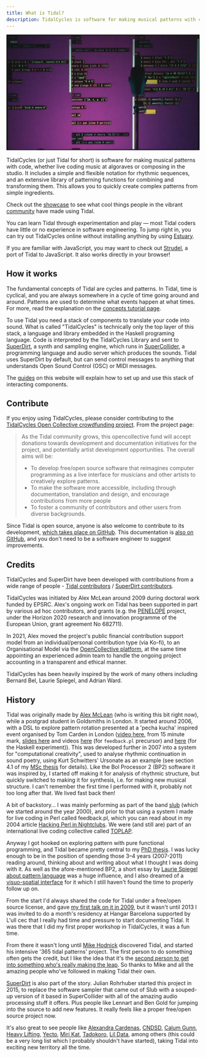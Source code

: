 ```yaml
---
title: What is Tidal?
description: TidalCycles is software for making musical patterns with code.
---
```


![](./assets/tidalnutshell.jpg)

TidalCycles (or just Tidal for short) is software for making musical patterns with code, whether live coding music at algoraves or composing in the studio.
It includes a simple and flexible notation for rhythmic sequences, and an extensive library of patterning functions for combining and transforming them.
This allows you to quickly create complex patterns from simple ingredients.

Check out the [showcase](/introduction/showcase) to see what cool things people in the vibrant [community](/introduction/community) have made using Tidal.

You can learn Tidal through experimentation and play — most Tidal coders have little or no experience in software engineering.
To jump right in, you can try out TidalCycles online without installing anything by using [Estuary](https://estuary.mcmaster.ca/).

If you are familiar with JavaScript, you may want to check out [Strudel](https://strudel.cc), a port of Tidal to JavaScript. It also works directly in your browser!

## How it works

The fundamental concepts of Tidal are cycles and patterns.
In Tidal, time is cyclical, and you are always somewhere in a cycle of time going around and around.
Patterns are used to determine what events happen at what times.
For more, read the explanation on the [concepts tutorial page](/getting-started/concepts).

To use Tidal you need a stack of components to translate your code into sound. What is called "TidalCycles" is technically only the top layer of this stack, a language and library embedded in the Haskell programing language.
Code is interpreted by the TidalCycles Library and sent to [SuperDirt](https://github.com/musikinformatik/SuperDirt), a synth and sampling engine, which runs in [SuperCollider](https://supercollider.github.io/), a programming language and audio server which produces the sounds.
Tidal uses SuperDirt by default, but can send control messages to anything that understands Open Sound Control (OSC) or MIDI messages.

The [guides](/guides/installation) on this website will explain how to set up and use this stack of interacting components.


## Contribute

If you enjoy using TidalCycles, please consider contributing to the [TidalCycles Open Collective crowdfunding project](https://opencollective.com/tidalcycles). From the project page:

> As the Tidal community grows, this opencollective fund will accept donations towards development and documentation initiatives for the project, and potentially artist development opportunities. The overall aims will be:
>
> - To develop free/open source software that reimagines computer programming as a live interface for musicians and other artists to creatively explore patterns.
> - To make the software more accessible, including through documentation, translation and design, and encourage contributions from more people
> - To foster a community of contributors and other users from diverse backgrounds.

Since Tidal is open source, anyone is also welcome to contribute to its development, [which takes place on GitHub](https://github.com/tidalcycles/tidal).
This documentation is [also on GitHub](https://github.com/tidalcycles/tidal-doc), and you don't need to be a software engineer to suggest improvements.


## Credits

TidalCycles and SuperDirt have been developed with contributions from a wide range of people - [Tidal contributors](https://github.com/tidalcycles/Tidal/graphs/contributors) / [SuperDirt contributors](https://github.com/musikinformatik/SuperDirt/graphs/contributors).

TidalCycles was initiated by Alex McLean around 2009 during doctoral work funded by EPSRC. Alex's ongoing work on Tidal has been supported in part by various ad hoc contributors, and grants (e.g. the [PENELOPE](https://penelope.hypotheses.org/) project, under the Horizon 2020 research and innovation programme of the European Union, grant agreement No 682711).

In 2021, Alex moved the project's public financial contribution support model from an individual/personal contribution type (via Ko-fi), to an Organisational Model via the [OpenCollective platform](https://opencollective.com/tidalcycles), at the same time appointing an experienced admin team to handle the ongoing project accounting in a transparent and ethical manner.

TidalCycles has been heavily inspired by the work of many others including Bernard Bel, Laurie Spiegel, and Adrian Ward.


## History

Tidal was originally made by [Alex McLean](https://tidalcycles.org/User:Yaxu) (who is writing this bit right now), while a postgrad student in Goldsmiths in London.
It started around 2006, with a DSL to explore pattern rotation presented at a 'pecha kucha' inspired event organised by Tom Carden in London ([video here](http://toxi.co.uk/blog/2006/07/ask-later-not-t-k-event.htm), from 15 minute mark, [slides here](http://slab.org/archive/20/20.pdf) and videos [here](http://slab.org/archive/20/pl.avi) (for `feedback.pl` precursor) and [here](http://slab.org/archive/20/hs.avi) (for the Haskell experiment)).
This was developed further in 2007 into a system for "computational creativity", used to analyse rhythmic continuation in sound poetry, using Kurt Schwitters' Ursonate as an example (see section 4.1 of my [MSc thesis](https://pdfs.semanticscholar.org/99ac/092d014aac16728912563975282e20039e19.pdf) for details).
Like the Bol Processor 2 (BP2) software it was inspired by, I started off making it for analysis of rhythmic structure, but quickly switched to making it for synthesis, i.e.
for making new musical structure.
I can't remember the first time I performed with it, probably not too long after that.
We lived fast back then!

A bit of backstory…
I was mainly performing as part of the band [slub](http://slub.org/) (which we started around the year 2000), and prior to that using a system I made for live coding in Perl called feedback.pl, which you can read about in my 2004 article [Hacking Perl in Nightclubs](https://www.perl.com/pub/2004/08/31/livecode.html/).
We were (and still are) part of an international live coding collective called [TOPLAP](https://toplap.org/).

Anyway I got hooked on exploring pattern with pure functional programming, and Tidal became pretty central to my [PhD thesis](http://slab.org/thesis/).
I was lucky enough to be in the position of spending those 3–4 years (2007-2011) reading around, thinking about and writing about what I thought I was doing with it.
As well as the afore-mentioned BP2, a short essay by [Laurie Spiegel about pattern language](http://retiary.org/ls/writings/musical_manip.html) was a huge influence, and I also dreamed of a [visuo-spatial interface](https://slab.org/colourful-texture/) for it which I still haven't found the time to properly follow up on.

From the start I'd always shared the code for Tidal under a free/open source license, and gave [my first talk on it in 2009](https://web.archive.org/web/20090826135406/www.londonhug.net/2009/08/18/next-meeting-alex-mclean-live-coding-music-with-haskell/), but it wasn't until 2013 I was invited to do a month's residency at Hangar Barcelona supported by L'ull cec that I really had time and pressure to start documenting Tidal.
It was there that I did my first proper workshop in TidalCycles, it was a fun time.

From there it wasn't long until [Mike Hodnick](http://kindohm.com/) discovered Tidal, and started his intensive '365 tidal patterns' project.
The first person to do something often gets the credit, but I like the idea that it's the [second person to get into something who's really making the leap](https://www.youtube.com/watch?v=fW8amMCVAJQ).
So thanks to Mike and all the amazing people who've followed in making Tidal their own.

[SuperDirt](https://github.com/musikinformatik/SuperDirt/) is also part of the story.
Julian Rohrhuber started this project in 2015, to replace the software sampler that came out of Slub with a souped-up version of it based in SuperCollider with all of the amazing audio processing stuff it offers.
Plus people like Lennart and Ben Gold for jumping into the source to add new features.
It really feels like a proper free/open source project now.

It's also great to see people like [Alexandra Cardenas](https://cargocollective.com/tiemposdelruido), [CNDSD](https://vimeo.com/cndsd), [Calum Gunn](http://www.calumgunn.com/), [Heavy Lifting](https://heavy-lifting.github.io/), [Yecto](https://yecto.github.io/), [Miri Kat](https://mirikat.bandcamp.com/releases), [Tadokoro](http://twitter.com/tadokoro), [Lil Data](http://lildata.co.uk/), among others (this could be a very long list which I probably shouldn't have started), taking Tidal into exciting new territory all the time.
